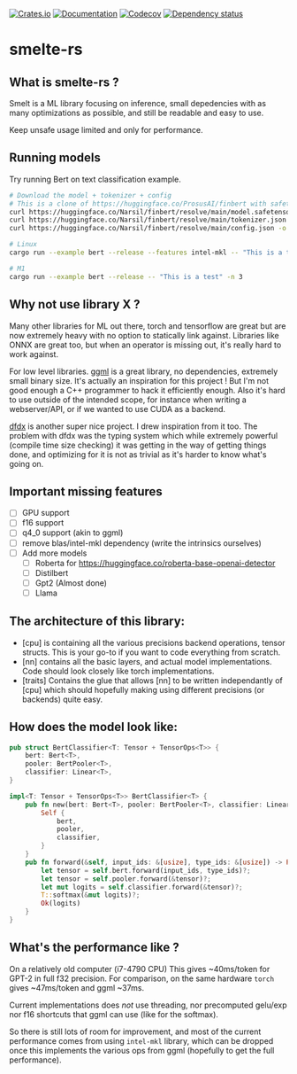 [![Crates.io](https://img.shields.io/crates/v/smelte-rs.svg)](https://crates.io/crates/smelte-rs)
[![Documentation](https://docs.rs/smelte-rs/badge.svg)](https://docs.rs/smelte-rs/)
[![Codecov](https://codecov.io/github/Narsil/smelte-rs/coverage.svg?branch=main)](https://codecov.io/gh/Narsil/smelte-rs)
[![Dependency status](https://deps.rs/repo/github/Narsil/smelte-rs/status.svg)](https://deps.rs/repo/github/Narsil/smelte-rs)

# smelte-rs

## What is smelte-rs ?

Smelt is a ML library focusing on inference, small depedencies with as many optimizations
as possible, and still be readable and easy to use.

Keep unsafe usage limited and only for performance.

## Running models

Try running Bert on text classification example.

```bash
# Download the model + tokenizer + config
# This is a clone of https://huggingface.co/ProsusAI/finbert with safetensors support.
curl https://huggingface.co/Narsil/finbert/resolve/main/model.safetensors -o model-Narsil-finbert.safetensors -L
curl https://huggingface.co/Narsil/finbert/resolve/main/tokenizer.json -o tokenizer-Narsil-finbert.json -L
curl https://huggingface.co/Narsil/finbert/resolve/main/config.json -o config-Narsil-finbert.json -L

# Linux
cargo run --example bert --release --features intel-mkl -- "This is a test" -n 3

# M1
cargo run --example bert --release -- "This is a test" -n 3
```

## Why not use library X ?

Many other libraries for ML out there, torch and tensorflow are great but
are now extremely heavy with no option to statically link against.
Libraries like ONNX are great too, but when an operator is missing out, it's
really hard to work against.

For low level libraries. [ggml](https://github.com/ggerganov/ggml) is a great
library, no dependencies, extremely small binary size. It's actually an
inspiration for this project ! But I'm not good enough a C++ programmer to hack it
efficiently enough. Also it's hard to use outside of the intended scope, for
instance when writing a webserver/API, or if we wanted to use CUDA as a backend.

[dfdx](https://github.com/coreylowman/dfdx) is another super nice project.
I drew inspiration from it too. The problem with dfdx was the typing system
which while extremely powerful (compile time size checking) it was getting
in the way of getting things done, and optimizing for it is not as trivial as
it's harder to know what's going on.

## Important missing features

- [ ] GPU support
- [ ] f16 support
- [ ] q4_0 support (akin to ggml)
- [ ] remove blas/intel-mkl dependency (write the intrinsics ourselves)
- [ ] Add more models
  - [ ] Roberta for <https://huggingface.co/roberta-base-openai-detector>
  - [ ] Distilbert
  - [ ] Gpt2 (Almost done)
  - [ ] Llama

## The architecture of this library:

- [cpu] is containing all the various precisions backend operations, tensor structs.
  This is your go-to if you want to code everything from scratch.
- [nn] contains all the basic layers, and actual model implementations. Code should
look closely like torch implementations.
- [traits] Contains the glue that allows [nn] to be written independantly of [cpu]
  which should hopefully making using different precisions (or backends) quite easy.


## How does the model look like:

```rust
pub struct BertClassifier<T: Tensor + TensorOps<T>> {
    bert: Bert<T>,
    pooler: BertPooler<T>,
    classifier: Linear<T>,
}

impl<T: Tensor + TensorOps<T>> BertClassifier<T> {
    pub fn new(bert: Bert<T>, pooler: BertPooler<T>, classifier: Linear<T>) -> Self {
        Self {
            bert,
            pooler,
            classifier,
        }
    }
    pub fn forward(&self, input_ids: &[usize], type_ids: &[usize]) -> Result<T, SmeltError> {
        let tensor = self.bert.forward(input_ids, type_ids)?;
        let tensor = self.pooler.forward(&tensor)?;
        let mut logits = self.classifier.forward(&tensor)?;
        T::softmax(&mut logits)?;
        Ok(logits)
    }
}
```

## What's the performance like ?

On a relatively old computer (i7-4790 CPU) This gives ~40ms/token for GPT-2
in full f32 precision.
For comparison, on the same hardware `torch` gives ~47ms/token and ggml ~37ms.

Current implementations does *not* use threading, nor precomputed gelu/exp
nor f16 shortcuts that ggml can use (like for the softmax).

So there is still lots of room for improvement, and most of the current performance
comes from using `intel-mkl` library, which can be dropped once this implements
the various ops from ggml (hopefully to get the full performance).
